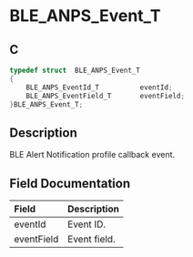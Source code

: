 # BLE_ANPS_Event_T

## C

```c
typedef struct  BLE_ANPS_Event_T
{
    BLE_ANPS_EventId_T          eventId;
    BLE_ANPS_EventField_T       eventField;
}BLE_ANPS_Event_T;
```

## Description

BLE Alert Notification profile callback event.


## Field Documentation

|Field|Description|
|:---|:---|
|eventId|Event ID.|
|eventField|Event field.|
